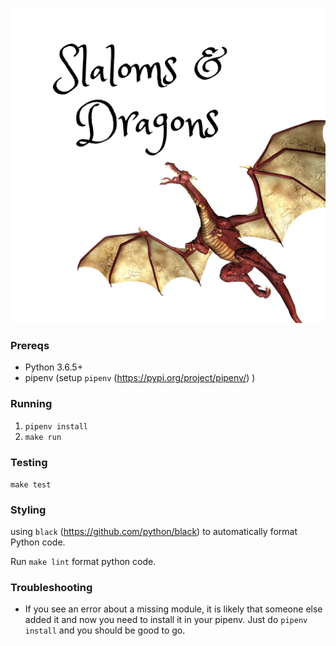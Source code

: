![alt text](https://github.com/slalom/slaloms-and-dragons/blob/master/logo.png)

### Prereqs

- Python 3.6.5+
- pipenv (setup `pipenv` (https://pypi.org/project/pipenv/) )

### Running

1. `pipenv install`
2. `make run`

### Testing

`make test`

### Styling
using `black` (https://github.com/python/black) to automatically format Python code. 

Run `make lint`  format python code.


### Troubleshooting

- If you see an error about a missing module, it is likely that someone else added it and now you need to install it in your pipenv. Just do `pipenv install` and you should be good to go.
